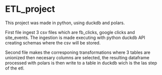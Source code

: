 # ETL_project

This project was made in python, using duckdb and polars.

First file ingest 3 csv files which are fb_clicks, google clicks and site_events. The ingestion is made executing with python duckdb API creating schemas where the csv will be stored.

Second file makes the corresponing transformations where 3 tables are unionized then necesary columns are selected, the resulting dataframe processed with polars is then write to a table in duckdb wich is the las step of the etl.
